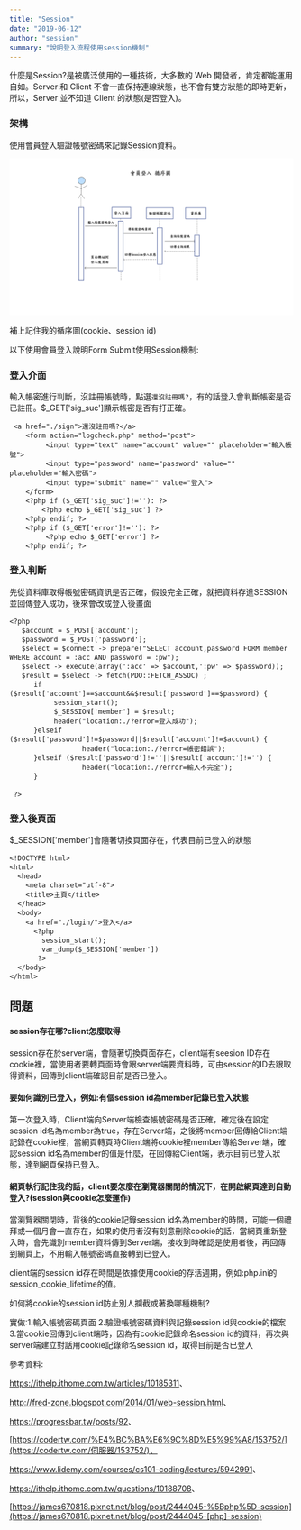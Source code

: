 ```yaml
---
title: "Session"
date: "2019-06-12"
author: "session"
summary: "說明登入流程使用session機制"
---
```


什麼是Session?是被廣泛使用的一種技術，大多數的 Web 開發者，肯定都能運用自如。Server 和 Client 不會一直保持連線狀態，也不會有雙方狀態的即時更新，所以，Server 並不知道 Client 的狀態(是否登入)。

### 架構

使用會員登入驗證帳號密碼來記錄Session資料。

![session](https://raw.githubusercontent.com/coolgood88142/markdown_note/master/assets/images/session.png)

補上記住我的循序圖(cookie、session id)

以下使用會員登入說明Form Submit使用Session機制:

### 登入介面

輸入帳密進行判斷，沒註冊帳號時，點選`還沒註冊嗎?`，有的話登入會判斷帳密是否已註冊。$_GET['sig_suc']顯示帳密是否有打正確。

```
 <a href="./sign">還沒註冊嗎?</a>
    <form action="logcheck.php" method="post">
         <input type="text" name="account" value="" placeholder="輸入帳號">
         <input type="password" name="password" value="" placeholder="輸入密碼">
         <input type="submit" name="" value="登入">
    </form>
    <?php if ($_GET['sig_suc']!=''): ?>
        <?php echo $_GET['sig_suc'] ?>
    <?php endif; ?>
    <?php if ($_GET['error']!=''): ?>
         <?php echo $_GET['error'] ?>
    <?php endif; ?>
```

### 登入判斷

先從資料庫取得帳號密碼資訊是否正確，假設完全正確，就把資料存進SESSION並回傳登入成功，後來會改成登入後畫面

```
<?php
   $account = $_POST['account'];
   $password = $_POST['password'];
   $select = $connect -> prepare("SELECT account,password FORM member WHERE account = :acc AND password = :pw");
   $select -> execute(array(':acc' => $account,':pw' => $password));
   $result = $select -> fetch(PDO::FETCH_ASSOC) ;
      if ($result['account']==$account&&$result['password']==$password) {
           session_start();
           $_SESSION['member'] = $result;
           header("location:./?error=登入成功");
      }elseif ($result['password']!=$password||$result['account']!=$account) {
                  header("location:./?error=帳密錯誤");
      }elseif ($result['password']!=''||$result['account']!='') {
                  header("location:./?error=輸入不完全");
      }

 ?>
```

### 登入後頁面

$_SESSION['member']會隨著切換頁面存在，代表目前已登入的狀態

```
<!DOCTYPE html>
<html>
  <head>
    <meta charset="utf-8">
    <title>主頁</title>
  </head>
  <body>
    <a href="./login/">登入</a>
      <?php
        session_start();
        var_dump($_SESSION['member'])
       ?>
  </body>
</html>
```

## 問題

#### session存在哪?client怎麼取得

session存在於server端，會隨著切換頁面存在，client端有seesion ID存在cookie裡，當使用者要轉頁面時會跟server端要資料時，可由session的ID去跟取得資料，回傳到client端確認目前是否已登入。

#### 要如何識別已登入，例如:有個session id為member記錄已登入狀態

第一次登入時，Client端向Server端檢查帳號密碼是否正確，確定後在設定session id名為member為true，存在Server端，之後將member回傳給Client端記錄在cookie裡，當網頁轉頁時Client端將cookie裡member傳給Server端，確認session id名為member的值是什麼，在回傳給Client端，表示目前已登入狀態，達到網頁保持已登入。

#### 網頁執行記住我的話，client要怎麼在瀏覽器關閉的情況下，在開啟網頁達到自動登入?(session與cookie怎麼運作)

當瀏覽器關閉時，背後的cookie記錄session id名為member的時間，可能一個禮拜或一個月會一直存在，如果的使用者沒有刻意刪除cookie的話，當網頁重新登入時，會先識別member資料傳到Server端，接收到時確認是使用者後，再回傳到網頁上，不用輸入帳號密碼直接轉到已登入。

client端的session id存在時間是依據使用cookie的存活週期，例如:php.ini的session_cookie_lifetime的值。

如何將cookie的session id防止別人攔截或著換哪種機制?

實做:1.輸入帳號密碼頁面 2.驗證帳號密碼資料與記錄session id與cookie的檔案 3.當cookie回傳到client端時，因為有cookie記錄命名session id的資料，再次與server端建立對話用cookie記錄命名session id，取得目前是否已登入

參考資料:

<https://ithelp.ithome.com.tw/articles/10185311>、

<http://fred-zone.blogspot.com/2014/01/web-session.html>、

<https://progressbar.tw/posts/92>、

[https://codertw.com/%E4%BC%BA%E6%9C%8D%E5%99%A8/153752/](https://codertw.com/伺服器/153752/)、

<https://www.lidemy.com/courses/cs101-coding/lectures/5942991>、

<https://ithelp.ithome.com.tw/questions/10188708>、

[https://james670818.pixnet.net/blog/post/2444045-%5Bphp%5D-session](https://james670818.pixnet.net/blog/post/2444045-[php]-session)
